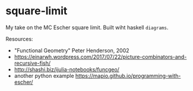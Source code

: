 # square-limit

My take on the MC Escher square limit. Built wiht haskell `diagrams`.

Resources:
- "Functional Geometry" Peter Henderson, 2002
- https://einarwh.wordpress.com/2017/07/22/picture-combinators-and-recursive-fish/
- http://shashi.biz/ijulia-notebooks/funcgeo/
- another python example https://mapio.github.io/programming-with-escher/